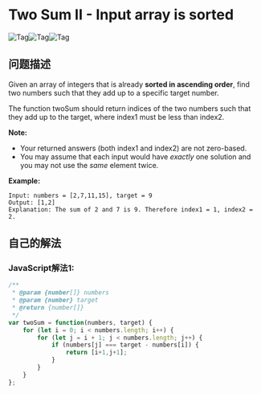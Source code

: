 # Two Sum II - Input array is sorted

![Tag](https://img.shields.io/badge/Tag-Array-brightgreen)![Tag](https://img.shields.io/badge/Tag-TwoPointers-green)![Tag](https://img.shields.io/badge/Tag-BinarySearch-yellowgreen)

## 问题描述

Given an array of integers that is already **sorted in ascending order**, find two numbers such that they add up to a specific target number.

The function twoSum should return indices of the two numbers such that they add up to the target, where index1 must be less than index2.

**Note:**

- Your returned answers (both index1 and index2) are not zero-based.
- You may assume that each input would have *exactly* one solution and you may not use the *same* element twice.

**Example:**

```
Input: numbers = [2,7,11,15], target = 9
Output: [1,2]
Explanation: The sum of 2 and 7 is 9. Therefore index1 = 1, index2 = 2.
```

## 自己的解法

### JavaScript解法1:

```js
/**
 * @param {number[]} numbers
 * @param {number} target
 * @return {number[]}
 */
var twoSum = function(numbers, target) {
    for (let i = 0; i < numbers.length; i++) {
        for (let j = i + 1; j < numbers.length; j++) {
            if (numbers[j] === target - numbers[i]) {
                return [i+1,j+1];
            }
        }
    }
};
```

